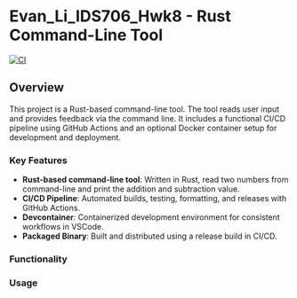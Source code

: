 # Evan_Li_IDS706_Hwk8 - Rust Command-Line Tool

[![CI](https://github.com/bionicotaku/Evan_Li_IDS706_Hwk8/actions/workflows/CI.yml/badge.svg)](https://github.com/bionicotaku/Evan_Li_IDS706_Hwk8/actions/workflows/CI.yml)

## Overview

This project is a Rust-based command-line tool. The tool reads user input and provides feedback via the command line. It includes a functional CI/CD pipeline using GitHub Actions and an optional Docker container setup for development and deployment.

### Key Features

- **Rust-based command-line tool**: Written in Rust, read two numbers from command-line and print the addition and subtraction value.
- **CI/CD Pipeline**: Automated builds, testing, formatting, and releases with GitHub Actions.
- **Devcontainer**: Containerized development environment for consistent workflows in VSCode.
- **Packaged Binary**: Built and distributed using a release build in CI/CD.


### Functionality


### Usage

